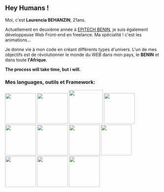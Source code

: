 ## Hey Humans !

Moi, c'est **Laurencia BEHANZIN**, 21ans.

Actuellement en deuxième année à [EPITECH BENIN](https://www.epitech.bj), je suis également développeuse Web Front-end en freelance. Ma spécialité ! c'est les animations...

Je donne vie à mon code en créant différents types d'univers.
L'un de mes objectifs est de révolutionner le monde du WEB dans mon pays, le **BENIN** et dans toute **l'Afrique**.

**The process will take time, but i will.**

### Mes languages, outils et Framework:

<img src="https://www.developpez.com/public/images/news/js002.png" width="100px" height="100px">    <img src="https://encrypted-tbn0.gstatic.com/images?q=tbn:ANd9GcRp5AD9Rjg1jFR_rwCmjPx6BvvycjwXo7m3JN3aGTfiA7SIIJIlTC0drTDCxAWqtjm4YCg&usqp=CAU" width="100px" height="100px"> <img src="https://ucarecdn.com/cd01f55b-8ed9-40c2-a5bb-e860bf3a8fb0/" width="110px" height="110px"> <img src="https://www.google.com/url?sa=i&url=https%3A%2F%2Fwww.eventstore.com%2Fdownloads&psig=AOvVaw03QvQ1A9ciGsuSEdpDwnCV&ust=1619017973638000&source=images&cd=vfe&ved=0CAIQjRxqFwoTCNj4neObjfACFQAAAAAdAAAAABAJ" width="100px" height="100px"> 
<img src="https://www.developpez.com/public/images/news/js002.png" width="100px" height="100px"> 
<img src="https://www.developpez.com/public/images/news/js002.png" width="100px" height="100px"> 
<img src="https://www.developpez.com/public/images/news/js002.png" width="100px" height="100px"> 
<img src="https://www.developpez.com/public/images/news/js002.png" width="100px" height="100px"> 
<img src="https://www.developpez.com/public/images/news/js002.png" width="100px" height="100px"> 
<img src="https://www.developpez.com/public/images/news/js002.png" width="100px" height="100px"> 
<img src="https://www.developpez.com/public/images/news/js002.png" width="100px" height="100px"> 
